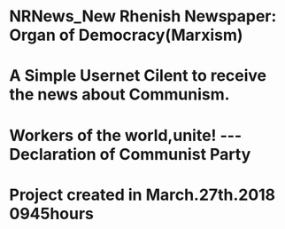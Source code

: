 # NRNews_New Rhenish Newspaper: Organ of Democracy(Marxism)

# A Simple Usernet Cilent to receive the news about Communism.
# Workers of the world,unite!   ---Declaration of Communist Party
# Project created in March.27th.2018 0945hours
# 
